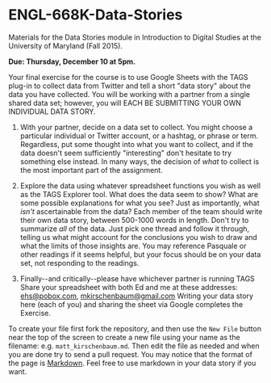 # ENGL-668K-Data-Stories

Materials for the Data Stories module in Introduction to Digital Studies at 
the University of Maryland (Fall 2015).

**Due: Thursday, December 10 at 5pm.**

Your final exercise for the course is to use Google Sheets with the TAGS 
plug-in to collect data from Twitter and tell a short "data story" about 
the data you have collected. You will be working with a partner from a 
single shared data set; however, you will EACH BE SUBMITTING YOUR OWN 
INDIVIDUAL DATA STORY.

1. With your partner, decide on a data set to collect. You might choose a 
particular individual or Twitter account, or a hashtag, or phrase or term. 
Regardless, put some thought into what you want to collect, and if the 
data doesn't seem sufficiently "interesting" don't hesitate to try 
something else instead. In many ways, the decision of *what* to collect 
is the most important part of the assignment.

2. Explore the data using whatever spreadsheet functions you wish as 
well as the TAGS Explorer tool. What does the data seem to show? 
What are some possible explanations for what you see? Just as 
importantly, what *isn't* ascertainable from the data? Each member of the 
team should write their own data story, between 500-1000 words in length. 
Don't try to summarize *all* of the data. Just pick one thread and follow 
it through, telling us what might account for the conclusions you wish to 
draw and what the limits of those insights are. You may reference 
Pasquale or other readings if it seems helpful, but your focus should 
be on your data set, not responding to the readings.

3. Finally--and critically--please have whichever partner is running 
TAGS Share your spreadsheet with both Ed and me at these addresses: 
ehs@pobox.com, mkirschenbaum@gmail.com Writing your data story here 
(each of you) and sharing the sheet via Google completes the Exercise.

To create your file first fork the repository, and then use the `New File` button near the top of the screen to create a new file using your name as the filename: e.g. `matt_kirschenbaum.md`. Then edit the file as needed and when you are done try to send a pull request. You may notice that the format of the page is [Markdown](https://help.github.com/articles/markdown-basics/). Feel free to use markdown in your data story if you want. 
